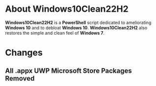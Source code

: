 # About Windows10Clean22H2

 **Windows10Clean22H2** is a **PowerShell** script dedicated to ameliorating **Windows 10** and to debloat **Windows 10**.
 **Windows10Clean22H2** also restores the simple and clean feel of **Windows 7**.

 # Changes
 ## All .appx UWP Microsoft Store Packages Removed
